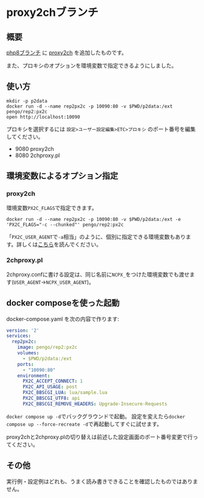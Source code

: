 # proxy2chブランチ

## 概要

[php8ブランチ](https://github.com/pen/docker-rep2/tree/php8)
に
[proxy2ch](https://notabug.org/NanashiNoGombe/proxy2ch)
を追加したものです。

また、プロキシのオプションを環境変数で指定できるようにしました。


## 使い方

```shell
mkdir -p p2data
docker run -d --name rep2px2c -p 10090:80 -v $PWD/p2data:/ext pengo/rep2:px2c
open http://localhost:10090
```

プロキシを選択するには
`設定>ユーザー設定編集>ETC>プロキシ`
のポート番号を編集してください。

- 9080 proxy2ch
- 8080 2chproxy.pl


## 環境変数によるオプション指定

### proxy2ch

環境変数`PX2C_FLAGS`で指定できます。

```shell
docker run -d --name rep2px2c -p 10090:80 -v $PWD/p2data:/ext -e 'PX2C_FLAGS="-c --chunked"' pengo/rep2:px2c
```

「`PX2C_USER_AGENT`で`-a`相当」のように、個別に指定できる環境変数もあります。詳しくは[こちら](https://github.com/pen/docker-rep2/blob/px2c/rootfs/etc/service/proxy2ch/run)を読んでください。


### 2chproxy.pl

2chproxy.confに書ける設定は、同じ名前に`NCPX_`をつけた環境変数でも渡せます(`USER_AGENT`→`NCPX_USER_AGENT`)。


## docker composeを使った起動

docker-compose.yaml を次の内容で作ります:

```yaml
version: '2'
services:
  rep2px2c:
    image: pengo/rep2:px2c
    volumes:
      - $PWD/p2data:/ext
    ports:
      - "10090:80"
    environment:
      PX2C_ACCEPT_CONNECT: 1
      PX2C_API_USAGE: post
      PX2C_BBSCGI_LUA: lua/sample.lua
      PX2C_BBSCGI_UTF8: api
      PX2C_BBSCGI_REMOVE_HEADERS: Upgrade-Insecure-Requests
```

`docker compose up -d`でバックグラウンドで起動。
設定を変えたら`docker compose up --force-recreate -d`で再起動してすぐに試せます。

proxy2chと2chproxy.plの切り替えは前述した設定画面のポート番号変更で行ってください。


## その他

実行例・設定例はどれも、うまく読み書きできることを確認したものではありません。
